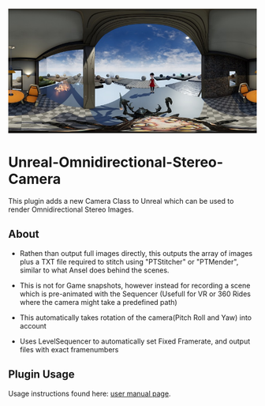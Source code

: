 ![](Images/example_a.jpg)
# Unreal-Omnidirectional-Stereo-Camera

This plugin adds a new Camera Class to Unreal which can be used to render Omnidirectional Stereo Images. 

## About

- Rathen than output full images directly, this outputs the array of images plus a TXT file required to stitch using "PTStitcher" or "PTMender", similar to what Ansel does behind the scenes.

- This is not for Game snapshots, however instead for recording a scene which is pre-animated with the Sequencer (Usefull for VR or 360 Rides where the camera might take a predefined path)

- This automatically takes rotation of the camera(Pitch Roll and Yaw) into account

- Uses LevelSequencer to automatically set Fixed Framerate, and output files with exact framenumbers

## Plugin Usage
Usage instructions found here: [user manual page](USAGE.md).
